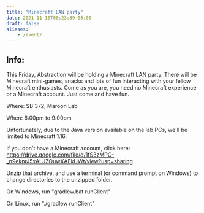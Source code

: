 ```yaml
---
title: "Minecraft LAN party"
date: 2021-11-16T00:23:39-05:00
draft: false
aliases:
    - /event/
---
```

## Info:
This Friday, Abstraction will be holding a Minecraft LAN party. 
There will be Minecraft mini-games, snacks and lots of fun interacting with your fellow Minecraft enthusiasts. 
Come as you are, you need no Minecraft experience or a Minecraft account. Just come and have fun.

Where: SB 372, Maroon Lab

When: 6:00pm to 9:00pm


Unfortunately, due to the Java version available on the lab PCs, we'll be limited to Minecraft 1.16.

If you don't have a Minecraft account, click here: https://drive.google.com/file/d/1fS3zMPC-_n9eknrJ5xALJZOuwXAFkUWt/view?usp=sharing

Unzip that archive, and use a terminal (or command prompt on Windows) to change directories to the unzipped folder.

On Windows, run "gradlew.bat runClient"

On Linux, run "./gradlew runClient"